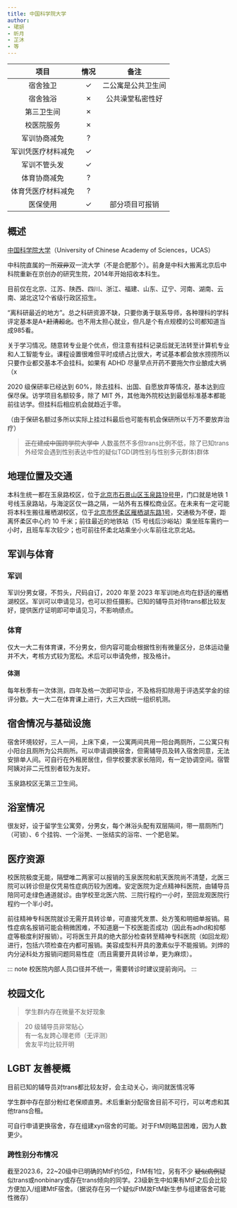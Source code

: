 ```yaml
---
title: 中国科学院大学
author: 
- 珺妍
- 昕月
- 芷沐
- 等
---
```


|项目|情况|   备注     |
|:---:|:---:| :----------: |
|宿舍独卫|✓ |二公寓是公共卫生间|
|宿舍独浴|✗ |公共澡堂私密性好|
|第三卫生间|✗||
|校医院服务|✗||
|军训协商减免|?||
|军训凭医疗材料减免|✓||
|军训不管头发|✓||
|体育协商减免|?||
|体育凭医疗材料减免|?||
|医保使用|✓ |部分项目可报销|

## 概述

[中国科学院大学](https://bkjy.ucas.ac.cn/)（University of Chinese Academy of Sciences，UCAS）

中科院直属的一所~~双非~~双一流大学（不是合肥那个）。前身是中科大搬离北京后中科院重新在京创办的研究生院，2014年开始招收本科生。

目前仅在北京、江苏、陕西、四川、浙江、福建、山东、辽宁、河南、湖南、云南、湖北这12个省级行政区招生。

“离科研最近的地方”。总之科研资源不缺，只要你勇于联系导师，各种理科的学科评定基本是A+~~赶清超北~~。也不用太担心就业，但凡是个有点规模的公司都知道当成985看。

关于学习情况。随意转专业是个优点，但注意有挂科记录后就无法转至计算机专业和人工智能专业。课程设置很难但平时成绩占比很大，考试基本都会放水捞捞所以只要作业都交基本不会挂科。如果有 ADHD 尽量早点开药不要拖欠作业酿成大祸（x

2020 级保研率已经达到 60%，除去挂科、出国、自愿放弃等情况，基本达到应保尽保。访学项目名额较多，除了 MIT 外，其他海外院校达到最低标准基本都能前往访学。但挂科后相应机会就趋近于零。

（由于保研名额过多所以实际上挂过科最后也可能有机会保研所以千万不要放弃治疗）

> ~~正在建成中国跨学院大学中~~ 人数虽然不多但trans比例不低，除了已知trans外经常会遇到性别表达中性的疑似TGD(跨性别与性别多元群体)群体

## 地理位置及交通

本科生统一都在玉泉路校区，位于[北京市石景山区玉泉路19号甲](https://surl.amap.com/5v97IBV1u9HR)，门口就是地铁 1 号线玉泉路站，与海淀区仅一路之隔，一站外有五棵松商业区。在未来有一定可能将本科生搬往雁栖湖校区，位于[北京市怀柔区雁栖湖东路1号](https://surl.amap.com/i0X1In1w9zI)，交通极为不便，距离怀柔区中心约 10 千米；前往最近的地铁站（15 号线后沙峪站）乘坐班车需约一小时，且班车车次较少；也可前往怀柔北站乘坐小火车前往北京北站。

## 军训与体育

### 军训

军训分男女寝，不剪头，尺码自订，2020 年至 2023 年军训地点均在舒适的雁栖湖校区。军训可以申请见习，也可以担任摄影。已知的辅导员对待trans都比较友好，提供医疗证明即可申请见习，不影响绩点。

### 体育

仅大一大二有体育课，不分男女，但内容可能会根据性别有微量区分，总体运动量并不大，考核方式较为宽松。术后可以申请免修，按及格计。

<!--
足球课老师已经更换，故将此段隐藏
>editor 所上的足球课，只要传球动作标准，分数即可 90+
>
>~~（还不是因为人少）~~
-->

#### 体测

每年秋季有一次体测，四年及格一次即可毕业，不及格将扣除用于评选奖学金的综评分数。大一大二在体育课上进行，大三大四统一组织机测。

## 宿舍情况与基础设施

宿舍环境较好，三人一间，上床下桌，一公寓两间共用一阳台两厕所，二公寓只有小阳台且厕所为公共厕所。可以申请调换宿舍，但需辅导员及转入宿舍同意，无法安排单人间。可自行在外租房居住，但学校要求家长陪同，有一定协调空间。宿管阿姨对非二元性别者较为友好。

玉泉路校区无第三卫生间。

## 浴室情况

很友好，设于留学生公寓旁，分男女，每个淋浴头配有双层隔间，带一扇厕所门（可锁）、6 个挂钩、一个浴凳、一张结实的浴帘、一个肥皂架。

## 医疗资源

校医院极度无能，隔壁唯二两家可以报销的玉泉医院和航天医院尚不清楚，北医三院可以转诊但是仅凭易性症病历较为困难。安定医院为定点精神科医院，由辅导员陪同可走绿色通道就诊。由学校至北医六院、三院行程约一小时，至回龙观医院行程约一个半小时。

前往精神专科医院就诊无需开具转诊单，可直接凭发票、处方笺和明细单报销。易性症病名报销可能会稍微困难，不知道磨一下校医能否成功（因此有adhd和抑郁症等极度利好报销）。可将医生开具的绝大部分检查转至精神专科医院（如回龙观）进行，包括六项检查在内都可报销。美容成型科开具的激素似乎不能报销。刘烨的内分泌科处方报销问题同易性症（而且需要开具转诊单，更为麻烦）。

::: note
校医院内部人员口径并不统一，需要转诊时建议提前询问。
:::

## 校园文化

>学生群内存在微量不友好现象

> 20 级辅导员非常贴心  
> 有一名友跨心理老师（无评测）  
> 舍友平均比较开明

## LGBT 友善梗概

目前已知的辅导员对trans都比较友好，会主动关心，询问就医情况等

学生群中存在部分粉红老保顺直男。术后重新分配宿舍目前不可行，可以考虑和其他trans合租。

可自行申请更换宿舍，存在组建xyn宿舍的可能。对于FtM则略显困难，因为人数更少。

### 跨性别分布情况

截至2023.6，22~20级中已明确的MtF约5位，FtM有1位，另有不少 ~~疑似病例~~疑似trans或nonbinary或存在trans倾向的同学。23级新生中如果有MtF之后会比较方便加入/组建MtF宿舍。（据说存在另一个疑似FtM故FtM新生参与组建宿舍可能性微存）

<!--
### 院系探路

## 其他信息
-->

